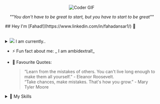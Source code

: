 
<p align="center">

  <img src="https://media.giphy.com/media/12B39IawiNS7QI/giphy.gif" height="200px" alt="Coder GIF">
  
</p>


<div align="center">

  *""You don't have to be great to start, but you have to start to be great""*
<!--
[![Repos Badge](https://badges.pufler.dev/repos/fahad-ansar)](https://badges.pufler.dev)
-->

</div>


<p> ## Hey I'm [Fahad!](https://www.linkedin.com/in/fahadansar1/) 👋 </p>

<br/>
 

<details>
<summary> <img src="https://media.giphy.com/media/mtAU9hD8qdrBC/giphy.gif" width="20" draggable="false" > I am currently.. </summary>

- 🎓 .. a Computer Science Student  <a href="https://brocku.ca/programs/undergraduate/computer-science/">@Faculty of Computer Science Brock University</a>

- 📖 ..Reading: "**The Definitive Guide: Master the World's Most-Used Programming Language**" by [@David Flanagan](https://davidflanagan.com/)

- 🏃‍♂️ ..passionate about Web Developement, Mobile development and Quantum Computing 

- 🚧 ..focused on improving my ability to provide high quality web applications 

- 🍀 ..Excited to discuss about Machine Learning

</details>

- ⚡ Fun fact about me: _ I am ambidextral!_
- 💬 Favourite Quotes: 

  > “Learn from the mistakes of others. You can't live long enough to make them all yourself.” - Eleanor Roosevelt. <br/>
  > “Take chances, make mistakes. That's how you grow.” - Mary Tyler Moore

<details>
  <summary>
    🧰 My Skills</summary>

<div align="center">

<code><img height="40" src="https://user-images.githubusercontent.com/44476743/221657686-769796c7-10d2-411f-8d44-888537e9123d.png"></code>
<code><img height="40" src="https://user-images.githubusercontent.com/44476743/221654317-2f1f2609-2af5-4c2a-9e6b-dd5a0a54b0fd.png"></code>
<code><img height="40" src="https://raw.githubusercontent.com/github/explore/80688e429a7d4ef2fca1e82350fe8e3517d3494d/topics/python/python.png"></code>
<code><img height="40" src="https://user-images.githubusercontent.com/44476743/221661465-36d2d16e-1fa5-48f3-add4-e27692b802e0.png"></code>
<code><img height="40" src="https://user-images.githubusercontent.com/44476743/221660357-8e2d848c-acb9-4453-bb32-aea9cfc9514e.png"></code>

<br />

  
<code><img height="40" src="https://raw.githubusercontent.com/github/explore/80688e429a7d4ef2fca1e82350fe8e3517d3494d/topics/html/html.png"></code>
<code><img height="40" src="https://raw.githubusercontent.com/github/explore/80688e429a7d4ef2fca1e82350fe8e3517d3494d/topics/css/css.png"></code>
<code><img height="40" src="https://user-images.githubusercontent.com/44476743/221658208-7dc9ca83-4bd3-41db-b0a5-0e5a4dde5bff.png"></code>
<code><img height="40" src="https://user-images.githubusercontent.com/44476743/221665191-7997eefc-70f5-4066-9214-db7162d7eef6.png"></code>
<code><img height="40" src="https://raw.githubusercontent.com/github/explore/80688e429a7d4ef2fca1e82350fe8e3517d3494d/topics/react/react.png"></code>



</div>
</details>

